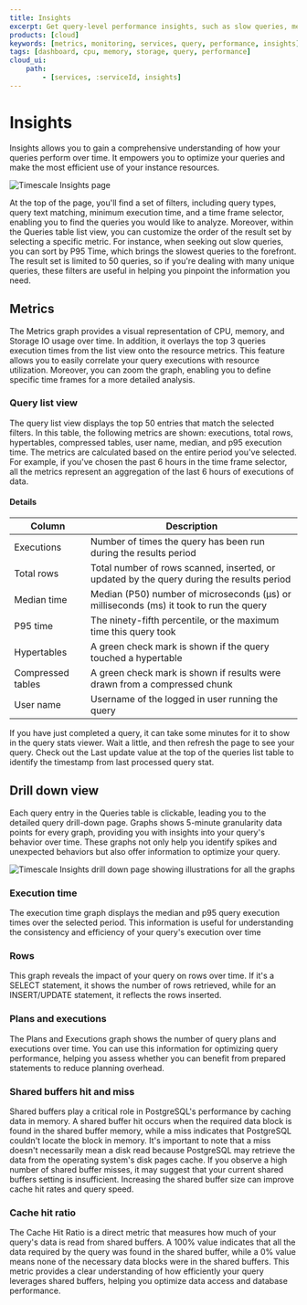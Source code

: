 ```yaml
---
title: Insights
excerpt: Get query-level performance insights, such as slow queries, memory and data access patterns, and execution metrics
products: [cloud]
keywords: [metrics, monitoring, services, query, performance, insights]
tags: [dashboard, cpu, memory, storage, query, performance]
cloud_ui:
    path:
        - [services, :serviceId, insights]
---
```


# Insights

Insights allows you to gain a comprehensive understanding of how your queries perform over time. It empowers you to optimize your queries and make the most efficient use of your instance resources.

<img class="main-content__illustration"
    width={1375} height={944}
    src="https://assets.timescale.com/docs/images/insights_overview.png"
    alt="Timescale Insights page"/>

At the top of the page, you'll find a set of filters, including query types, query text matching, minimum execution time, and a time frame selector, enabling you to find the queries you would like to analyze. Moreover, within the Queries table list view, you can customize the order of the result set by selecting a specific metric. For instance, when seeking out slow queries, you can sort by P95 Time, which brings the slowest queries to the forefront. The result set is limited to 50 queries, so if you're dealing with many unique queries, these filters are useful in helping you pinpoint the information you need.


## Metrics

The Metrics graph provides a visual representation of CPU, memory, and Storage IO usage over time. In addition, it overlays the top 3 queries execution times from the list view onto the resource metrics. This feature allows you to easily correlate your query executions with resource utilization. Moreover, you can zoom the graph, enabling you to define specific time frames for a more detailed analysis.


### Query list view

The query list view displays the top 50 entries that match the selected filters. In this table, the following metrics are shown: executions, total rows, hypertables, compressed tables, user name,  median, and p95 execution time. The metrics are calculated based on the entire period you've selected. For example, if you've chosen the past 6 hours in the time frame selector, all the metrics represent an aggregation of the last 6 hours of executions of data.

#### Details
|Column|Description|
|-|-|
|Executions|Number of times the query has been run during the results period|
|Total rows|Total number of rows scanned, inserted, or updated by the query during the results period|
|Median time|Median (P50) number of microseconds (µs) or milliseconds (ms) it took to run the query|
|P95 time|The ninety-fifth percentile, or the maximum time this query took|
|Hypertables|A green check mark is shown if the query touched a hypertable|
|Compressed tables|A green check mark is shown if results were drawn from a compressed chunk|
|User name|Username of the logged in user running the query|


<Highlight type="note">
If you have just completed a query, it can take some minutes for it to show
in the query stats viewer. Wait a little, and then refresh the page to see your
query. Check out the Last update value at the top of the queries list table to identify the timestamp from last processed query stat.
</Highlight>


## Drill down view

Each query entry in the Queries table is clickable, leading you to the detailed query drill-down page. Graphs shows 5-minute granularity data points for every graph, providing you with insights into your query's behavior over time. These graphs not only help you identify spikes and unexpected behaviors but also offer information to optimize your query.

<img class="main-content__illustration"
    width={1375} height={944}
    src="https://assets.timescale.com/docs/images/drill_down_view.png"
    alt="Timescale Insights drill down page showing illustrations for all the graphs"/>

### Execution time

The execution time graph displays the median and p95 query execution times over the selected period. This information is useful for understanding the consistency and efficiency of your query's execution over time


### Rows

This graph reveals the impact of your query on rows over time. If it's a SELECT statement, it shows the number of rows retrieved, while for an INSERT/UPDATE statement, it reflects the rows inserted.

### Plans and executions

The Plans and Executions graph shows the number of query plans and executions over time. You can use this information for optimizing query performance, helping you assess whether you can benefit from prepared statements to reduce planning overhead.

### Shared buffers hit and miss

Shared buffers play a critical role in PostgreSQL's performance by caching data in memory. A shared buffer hit occurs when the required data block is found in the shared buffer memory, while a miss indicates that PostgreSQL couldn't locate the block in memory. It's important to note that a miss doesn't necessarily mean a disk read because PostgreSQL may retrieve the data from the operating system's disk pages cache. If you observe a high number of shared buffer misses, it may suggest that your current shared buffers setting is insufficient. Increasing the shared buffer size can improve cache hit rates and query speed.

### Cache hit ratio

The Cache Hit Ratio is a direct metric that measures how much of your query's data is read from shared buffers. A 100% value indicates that all the data required by the query was found in the shared buffer, while a 0% value means none of the necessary data blocks were in the shared buffers. This metric provides a clear understanding of how efficiently your query leverages shared buffers, helping you optimize data access and database performance.